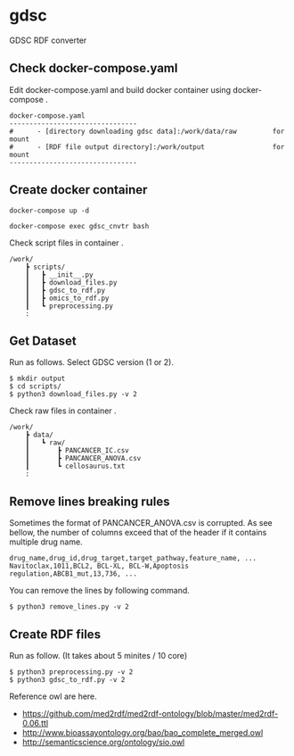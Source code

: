# gdsc
GDSC RDF converter

## Check docker-compose.yaml
Edit docker-compose.yaml and build docker container using docker-compose .
```
docker-compose.yaml
--------------------------------
#      - [directory downloading gdsc data]:/work/data/raw         for mount
#      - [RDF file output directory]:/work/output                 for mount
--------------------------------
```

## Create docker container
```
docker-compose up -d

docker-compose exec gdsc_cnvtr bash
```

Check script files in container .
```
/work/
    ┣ scripts/
    ┃   ┣ __init__.py
    ┃   ┣ download_files.py
    ┃   ┣ gdsc_to_rdf.py
    ┃   ┣ omics_to_rdf.py
    ┃   ┗ preprocessing.py
    :
```


## Get Dataset
Run as follows. Select GDSC version (1 or 2).
```
$ mkdir output
$ cd scripts/
$ python3 download_files.py -v 2
```

Check raw files in container .
```
/work/
    ┣ data/
    ┃   ┗ raw/
    ┃       ┣ PANCANCER_IC.csv
    ┃       ┣ PANCANCER_ANOVA.csv
    ┃       ┗ cellosaurus.txt
    :
```


## Remove lines breaking rules
Sometimes the format of PANCANCER_ANOVA.csv is corrupted. As see bellow, the number of columns exceed that of the header if it contains multiple drug name.
```
drug_name,drug_id,drug_target,target_pathway,feature_name, ...
Navitoclax,1011,BCL2, BCL-XL, BCL-W,Apoptosis regulation,ABCB1_mut,13,736, ...
```

You can remove the lines by following command.
```
$ python3 remove_lines.py -v 2
```

## Create RDF files
Run as follow. (It takes about 5 minites / 10 core)
```
$ python3 preprocessing.py -v 2
$ python3 gdsc_to_rdf.py -v 2
```

Reference owl are here.

- https://github.com/med2rdf/med2rdf-ontology/blob/master/med2rdf-0.06.ttl
- http://www.bioassayontology.org/bao/bao_complete_merged.owl
- http://semanticscience.org/ontology/sio.owl

